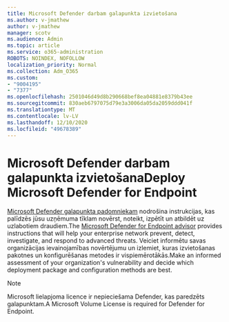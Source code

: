 ```yaml
---
title: Microsoft Defender darbam galapunkta izvietošana
ms.author: v-jmathew
author: v-jmathew
manager: scotv
ms.audience: Admin
ms.topic: article
ms.service: o365-administration
ROBOTS: NOINDEX, NOFOLLOW
localization_priority: Normal
ms.collection: Adm_O365
ms.custom:
- "9004195"
- "7377"
ms.openlocfilehash: 2501046d49d8b290668bef8ea04881e8379b43ee
ms.sourcegitcommit: 830aeb6797075d79e3a3006da05da2059ddd041f
ms.translationtype: MT
ms.contentlocale: lv-LV
ms.lasthandoff: 12/10/2020
ms.locfileid: "49678389"
---
```

# <a name="deploy-microsoft-defender-for-endpoint"></a><span data-ttu-id="e878c-102">Microsoft Defender darbam galapunkta izvietošana</span><span class="sxs-lookup"><span data-stu-id="e878c-102">Deploy Microsoft Defender for Endpoint</span></span>

<span data-ttu-id="e878c-103">[Microsoft Defender galapunkta padomniekam](https://go.microsoft.com/fwlink/?linkid=2146241) nodrošina instrukcijas, kas palīdzēs jūsu uzņēmuma tīklam novērst, noteikt, izpētīt un atbildēt uz uzlabotiem draudiem.</span><span class="sxs-lookup"><span data-stu-id="e878c-103">The [Microsoft Defender for Endpoint advisor](https://go.microsoft.com/fwlink/?linkid=2146241) provides instructions that will help your enterprise network prevent, detect, investigate, and respond to advanced threats.</span></span> <span data-ttu-id="e878c-104">Veiciet informētu savas organizācijas ievainojamības novērtējumu un izlemiet, kuras izvietošanas pakotnes un konfigurēšanas metodes ir vispiemērotākās.</span><span class="sxs-lookup"><span data-stu-id="e878c-104">Make an informed assessment of your organization's vulnerability and decide which deployment package and configuration methods are best.</span></span>

> [!NOTE]
> <span data-ttu-id="e878c-105">Microsoft lielapjoma licence ir nepieciešama Defender, kas paredzēts galapunktam.</span><span class="sxs-lookup"><span data-stu-id="e878c-105">A Microsoft Volume License is required for Defender for Endpoint.</span></span>
